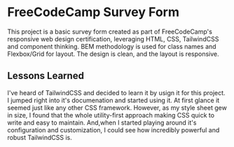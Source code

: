 
# FreeCodeCamp Survey Form

This project is a basic survey form created as part of FreeCodeCamp's responsive web design certification, leveraging HTML, CSS, TailwindCSS and component thinking.
BEM methodology is used for class names and Flexbox/Grid for layout. The design is clean, and the layout is responsive.

## Lessons Learned

I've heard of TailwindCSS and decided to learn it by usign it for this project. I jumped right into it's documenation and started using it. At first glance it seemed just like any other CSS framework. However, as my style sheet gew in size, I found that the whole utility-first approach making CSS quick to write and easy to maintain. And,when I started playing around it's configuration and customization, I could see how incredibly powerful and robust TailwindCSS is.